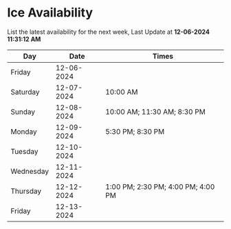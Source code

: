 # Ice Availability

List the latest availability for the next week, Last Update at **12-06-2024 11:31:12 AM**

| Day         | Date        | Times       |
| ----------- | ----------- | ----------- |
|Friday|12-06-2024||
|Saturday|12-07-2024|10:00 AM|
|Sunday|12-08-2024|10:00 AM; 11:30 AM; 8:30 PM|
|Monday|12-09-2024|5:30 PM; 8:30 PM|
|Tuesday|12-10-2024||
|Wednesday|12-11-2024||
|Thursday|12-12-2024|1:00 PM; 2:30 PM; 4:00 PM; 4:00 PM|
|Friday|12-13-2024||
